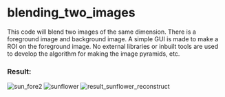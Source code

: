 # blending_two_images
This code will blend two images of the same dimension. There is a foreground image and background image. A simple GUI is made to make a ROI on the foreground image.
No external libraries or inbuilt tools are used to develop the algorithm for making the image pyramids, etc.

### Result:

![sun_fore2](https://user-images.githubusercontent.com/71589098/150431999-a3a7b16f-1a5c-4f81-b446-1e52b97f4d6d.png)
![sunflower](https://user-images.githubusercontent.com/71589098/150432005-3cdecd92-ce74-49a3-a857-d48f733b1e58.png)
![result_sunflower_reconstruct](https://user-images.githubusercontent.com/71589098/150432009-1be76b71-90cf-4bfd-aca6-662ffe0f07b1.png)
